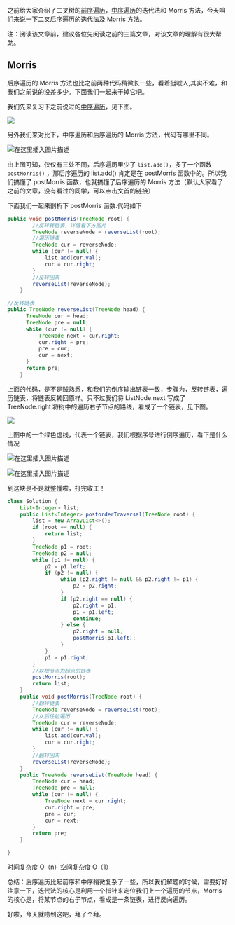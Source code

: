 之前给大家介绍了二叉树的[前序遍历]()，[中序遍历]()的迭代法和 Morris 方法，今天咱们来说一下二叉后序遍历的迭代法及 Morris 方法。

注：阅读该文章前，建议各位先阅读之前的三篇文章，对该文章的理解有很大帮助。

## Morris

后序遍历的 Morris 方法也比之前两种代码稍微长一些，看着挺唬人,其实不难，和我们之前说的没差多少。下面我们一起来干掉它吧。

我们先来复习下之前说过的[中序遍历]()，见下图。

![](https://img-blog.csdnimg.cn/20210622155624486.gif)

另外我们来对比下，中序遍历和后序遍历的 Morris 方法，代码有哪里不同。

![在这里插入图片描述](https://img-blog.csdnimg.cn/20210622142148928.png)

由上图可知，仅仅有三处不同，后序遍历里少了 `list.add()`，多了一个函数` postMorris() `  ，那后序遍历的 list.add()  肯定是在 postMorris 函数中的。所以我们搞懂了 postMorris  函数，也就搞懂了后序遍历的 Morris 方法（默认大家看了之前的文章，没有看过的同学，可以点击文首的链接）

下面我们一起来剖析下 postMorris 函数.代码如下

```java
public void postMorris(TreeNode root) {
        //反转转链表，详情看下方图片
        TreeNode reverseNode = reverseList(root);
        //遍历链表
        TreeNode cur = reverseNode;
        while (cur != null) {
            list.add(cur.val);
            cur = cur.right;
        }
        //反转回来
        reverseList(reverseNode);
    }

//反转链表
public TreeNode reverseList(TreeNode head) {
      TreeNode cur = head;
      TreeNode pre = null;
      while (cur != null) {
          TreeNode next = cur.right;
          cur.right = pre;
          pre = cur;
          cur = next;
      }
      return pre;
    }
```

上面的代码，是不是贼熟悉，和我们的倒序输出链表一致，步骤为，反转链表，遍历链表，将链表反转回原样。只不过我们将 ListNode.next 写成了 TreeNode.right 将树中的遍历右子节点的路线，看成了一个链表，见下图。

![](https://img-blog.csdnimg.cn/20210622145335283.png)

上图中的一个绿色虚线，代表一个链表，我们根据序号进行倒序遍历，看下是什么情况

![在这里插入图片描述](https://img-blog.csdnimg.cn/20210622145805876.png)

![在这里插入图片描述](https://img-blog.csdnimg.cn/20210622145846117.png)

到这块是不是就整懂啦，打完收工！

```java
class Solution {
    List<Integer> list;
    public List<Integer> postorderTraversal(TreeNode root) {
        list = new ArrayList<>();
        if (root == null) {
            return list;
        }
        TreeNode p1 = root;
        TreeNode p2 = null;
        while (p1 != null) {
            p2 = p1.left;
            if (p2 != null) {
                 while (p2.right != null && p2.right != p1) {
                     p2 = p2.right;
                 }
                 if (p2.right == null) {
                     p2.right = p1;
                     p1 = p1.left;
                     continue;
                 } else {
                     p2.right = null;
                     postMorris(p1.left);
                 }
            } 
            p1 = p1.right;
        }
        //以根节点为起点的链表
        postMorris(root);
        return list;
    }
    public void postMorris(TreeNode root) {
        //翻转链表
        TreeNode reverseNode = reverseList(root);
        //从后往前遍历
        TreeNode cur = reverseNode;
        while (cur != null) {
            list.add(cur.val);
            cur = cur.right;
        }
        //翻转回来
        reverseList(reverseNode);
    }
    public TreeNode reverseList(TreeNode head) {
        TreeNode cur = head;
        TreeNode pre = null;
        while (cur != null) {
            TreeNode next = cur.right;
            cur.right = pre;
            pre = cur;
            cur = next;
        }
        return pre;
    }

}      
```

时间复杂度 O（n）空间复杂度 O（1）

总结：后序遍历比起前序和中序稍微复杂了一些，所以我们解题的时候，需要好好注意一下，迭代法的核心是利用一个指针来定位我们上一个遍历的节点，Morris 的核心是，将某节点的右子节点，看成是一条链表，进行反向遍历。

好啦，今天就唠到这吧，拜了个拜。



